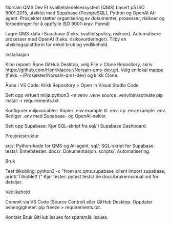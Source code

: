 Norsain QMS Dev
Et kvalitetsledelsessystem (QMS) basert på ISO 9001:2015, utviklet med Supabase (PostgreSQL), Python og OpenAI AI-agent. Prosjektet støtter organisering av dokumenter, prosesser, risikoer og forbedringer for å oppfylle ISO 9001-krav.
Formål

Lagre QMS-data i Supabase (f.eks. kvalitetspolicy, risikoer).
Automatisere prosesser med OpenAI (f.eks. risikovurderinger).
Tilby en utviklingsplattform for enkel bruk og vedlikehold.

Installasjon

Klon repoet:
Åpne GitHub Desktop, velg File > Clone Repository, skriv https://github.com/Henriklacour/Norsain-qms-dev.git.
Velg en lokal mappe (f.eks. ~/Prosjekter/Norsain-qms-dev) og klikk Clone.


Åpne i VS Code:
Klikk Repository > Open in Visual Studio Code.


Sett opp virtuelt miljø:python3 -m venv .venv
source .venv/bin/activate
pip install -r requirements.txt


Konfigurer miljøvariabler:
Kopier .env.example til .env: cp .env.example .env.
Rediger .env med Supabase- og OpenAI-nøkler.


Sett opp Supabase:
Kjør SQL-skript fra sql/ i Supabase Dashboard.



Prosjektstruktur

src/: Python-kode for QMS og AI-agent.
sql/: SQL-skript for Supabase.
tests/: Enhetstester.
docs/: Dokumentasjon.
scripts/: Automatisering.

Bruk

Test tilkobling: python3 -c "from src.qms.supabase_client import supabase; print('Tilkoblet!')"
Kjør tester: pytest tests/
Se docs/brukermanual.md for detaljer.

Vedlikehold

Commit via VS Code (Source Control) eller GitHub Desktop.
Oppdater avhengigheter: pip freeze > requirements.txt.

Kontakt
Bruk GitHub Issues for spørsmål: Issues.
